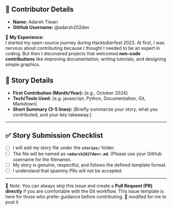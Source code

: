  ## 👤 Contributor Details

- **Name:** Adarsh Tiwari
- **GitHub Username:** @adarsh202dev

🌟 **My Experience:**  
I started my open-source journey during Hacktoberfest 2023. At first, I was nervous about contributing because I thought I needed to be an expert in coding.  But then I discovered projects that welcomed **non-code contributions** like improving documentation, writing tutorials, and designing simple graphics.  

## 📖 Story Details

- **First Contribution (Month/Year):** [e.g., October 2024]
- **Tech/Tools Used:** [e.g. javascript, Python, Documentation, Git, Markdown]
- **Short Summary (3-5 lines):** [Briefly summarize your story, what you contributed, and your key takeaway.]

---

## ✅ Story Submission Checklist

- [ ] I will add my story file under the **`stories/`** folder.
- [ ] The file will be named as **`<adarsh2027dev>.md`**. (Please use your GitHub username for the filename).
- [ ] My story is genuine, respectful, and follows the defined template format.
- [ ] I understand that spammy PRs will not be accepted.

---

📌 *Note:* You can always skip this issue and create a **Pull Request (PR) directly** if you are comfortable with the Git workflow. This issue template is here for those who prefer guidance before contributing. 🚀 modifed for me  to post it 